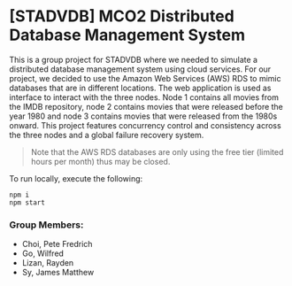 # [STADVDB] MCO2 Distributed Database Management System

This is a group project for STADVDB where we needed to simulate a distributed database management system using cloud services. For our project, we decided to use the Amazon Web Services (AWS) RDS to mimic databases that are in different locations. The web application is used as interface to interact with the three nodes. Node 1 contains all movies from the IMDB repository, node 2 contains movies that were released before the year 1980 and node 3 contains movies that were released from the 1980s onward. This project features concurrency control and consistency across the three nodes and a global failure recovery system.

> Note that the AWS RDS databases are only using the free tier (limited hours per month) thus may be closed.

To run locally, execute the following:
```
npm i
npm start
```

### Group Members:
- Choi, Pete Fredrich
- Go, Wilfred
- Lizan, Rayden
- Sy, James Matthew

